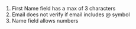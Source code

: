1. First Name field has a max of 3 characters
2. Email does not verify if email includes @ symbol
3. Name field allows numbers
